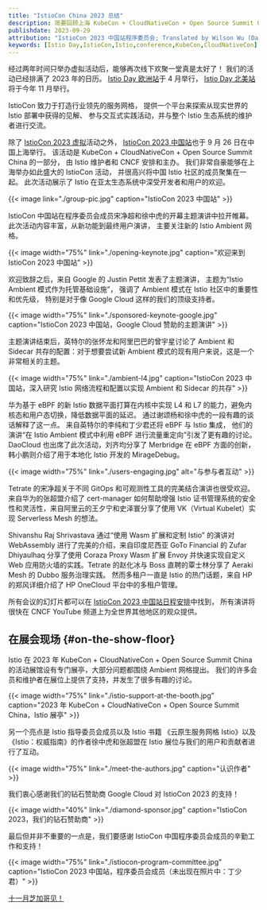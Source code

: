 ```yaml
---
title: "IstioCon China 2023 总结"
description: 简要回顾上海 KubeCon + CloudNativeCon + Open Source Summit China 中的 Istio 主题演讲。
publishdate: 2023-09-29
attribution: "IstioCon 2023 中国站程序委员会; Translated by Wilson Wu (DaoCloud)"
keywords: [Istio Day,IstioCon,Istio,conference,KubeCon,CloudNativeCon]
---
```


经过两年时间只举办虚拟活动后，能够再次线下欢聚一堂真是太好了！
我们的活动已经排满了 2023 年的日历。
[Istio Day 欧洲站](/zh/blog/2023/istio-at-kubecon-eu/)于 4 月举行，
[Istio Day 北美站](https://events.linuxfoundation.org/kubecon-cloudnativecon-north-america/co-located-events/istio-day/)将于今年 11 月举行。

IstioCon 致力于打造行业领先的服务网格，
提供一个平台来探索从现实世界的 Istio 部署中获得的见解、
参与交互式实践活动，并与整个 Istio 生态系统的维护者进行交流。

除了 [IstioCon 2023 虚拟](https://events.istio.io/)活动之外，
[IstioCon 2023 中国站](https://www.lfasiallc.com/kubecon-cloudnativecon-open-source-summit-china/co-located-events/istiocon-cn/)也于 9 月 26 日在中国上海举行。
该活动是 KubeCon + CloudNativeCon + Open Source Summit China 的一部分，
由 Istio 维护者和 CNCF 安排和主办。
我们非常自豪能够在上海举办如此盛大的 IstioCon 活动，
并很高兴将中国 Istio 社区的成员聚集在一起。
此次活动展示了 Istio 在亚太生态系统中深受开发者和用户的欢迎。

{{< image link="./group-pic.jpg"
    caption="IstioCon 2023 中国站"
    >}}

IstioCon 中国站在程序委员会成员宋净超和徐中虎的开幕主题演讲中拉开帷幕。
此次活动内容丰富，从新功能到最终用户演讲，
主要关注新的 Istio Ambient 网格。

{{< image width="75%"
    link="./opening-keynote.jpg"
    caption="欢迎来到 IstioCon 2023 中国站"
    >}}

欢迎致辞之后，来自 Google 的 Justin Pettit 发表了主题演讲，
主题为“Istio Ambient 模式作为托管基础设施”，
强调了 Ambient 模式在 Istio 社区中的重要性和优先级，
特别是对于像 Google Cloud 这样的我们的顶级支持者。

{{< image width="75%"
    link="./sponsored-keynote-google.jpg"
    caption="IstioCon 2023 中国站，Google Cloud 赞助的主题演讲"
    >}}

主题演讲结束后，英特尔的张怀龙和阿里巴巴的曾宇星讨论了
Ambient 和 Sidecar 共存的配置：对于想要尝试新
Ambient 模式的现有用户来说，这是一个非常相关的主题。

{{< image width="75%"
    link="./ambient-l4.jpg"
    caption="IstioCon 2023 中国站，深入研究 Istio 网络流程和配置以实现 Ambient 和 Sidecar 的共存"
    >}}

华为基于 eBPF 的新 Istio 数据平面打算在内核中实现
L4 和 L7 的能力，避免内核态和用户态切换，降低数据平面的延迟。
通过谢颂杨和徐中虎的一段有趣的谈话解释了这一点。
来自英特尔的李纯和丁少君还将 eBPF 与 Istio 集成，
他们的演讲“在 Istio Ambient 模式中利用 eBPF 进行流量重定向”引发了更有趣的讨论。
DaoCloud 也出席了此次活动，刘齐均分享了 Merbridge 在 eBPF 方面的创新，
韩小鹏则介绍了用于本地化 Istio 开发的 MirageDebug。

{{< image width="75%"
    link="./users-engaging.jpg"
    alt="与参与者互动"
    >}}

Tetrate 的宋净超关于不同 GitOps 和可观测性工具的完美结合演讲也很受欢迎。
来自华为的张超盟介绍了 cert-manager 如何帮助增强 Istio
证书管理系统的安全性和灵活性，来自阿里云的王夕宁和史泽寰分享了使用
VK（Virtual Kubelet）实现 Serverless Mesh 的想法。

Shivanshu Raj Shrivastava 通过“使用 Wasm 扩展和定制 Istio”
的演讲对 WebAssembly 进行了完美的介绍，来自印度尼西亚
GoTo Financial 的 Zufar Dhiyaulhaq 分享了使用 Coraza Proxy Wasm 扩展 Envoy
并快速实现自定义 Web 应用防火墙的实践。Tetrate 的赵化冰与
Boss 直聘的覃士林分享了 Aeraki Mesh 的 Dubbo 服务治理实践。
然而多租户一直是 Istio 的热门话题，来自 HP 的郑风详细介绍了
HP OneCloud 平台中的多租户管理。

所有会议的幻灯片都可以在
[IstioCon 2023 中国站日程安排](https://istioconchina2023.sched.com/)中找到，
所有演讲将很快在 CNCF YouTube 频道上为全世界其他地区的观众提供。

## 在展会现场 {#on-the-show-floor}

Istio 在 2023 年 KubeCon + CloudNativeCon + Open Source Summit China
的活动展馆设有专门展亭，大部分问题都围绕 Ambient 网格提出。
我们的许多会员和维护者在展位上提供了支持，并发生了很多有趣的讨论。

{{< image width="75%"
    link="./istio-support-at-the-booth.jpg"
    caption="2023 年 KubeCon + CloudNativeCon + Open Source Summit China，Istio 展亭"
    >}}

另一个亮点是 Istio 指导委员会成员以及 Istio 书籍
《云原生服务网格 Istio》以及《Istio：权威指南》的作者徐中虎和张超盟在
Istio 展位与我们的用户和贡献者进行了互动。

{{< image width="75%"
    link="./meet-the-authors.jpg"
    caption="认识作者"
    >}}

我们衷心感谢我们的钻石赞助商 Google Cloud 对 IstioCon 2023 的支持！

{{< image width="40%"
    link="./diamond-sponsor.jpg"
    caption="IstioCon 2023，我们的钻石赞助商"
    >}}

最后但并非不重要的一点是，我们要感谢 IstioCon
中国程序委员会成员的辛勤工作和支持！

{{< image width="75%"
    link="./istiocon-program-committee.jpg"
    caption="IstioCon 2023 中国站，程序委员会成员（未出现在照片中：丁少君）"
    >}}

[十一月芝加哥见！](https://events.linuxfoundation.org/kubecon-cloudnativecon-north-america/co-located-events/istio-day/)
